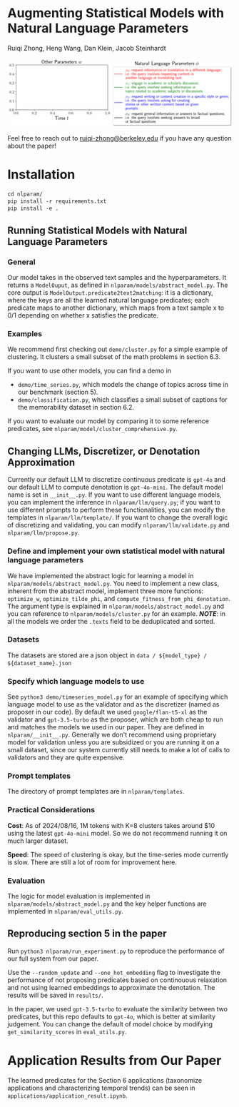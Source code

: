 # Augmenting Statistical Models with Natural Language Parameters

Ruiqi Zhong, Heng Wang, Dan Klein, Jacob Steinhardt


![time-series-result](applications/wildchat.gif)

Feel free to reach out to ruiqi-zhong@berkeley.edu if you have any question about the paper!

# Installation

```
cd nlparam/
pip install -r requirements.txt
pip install -e .
```

## Running Statistical Models with Natural Language Parameters

### General

Our model takes in the observed text samples and the hyperparameters. It returns a ```ModelOuput```, as defined in ```nlparam/models/abstract_model.py```. The core output is ```ModelOutput.predicate2text2matching```: it is a dictionary, where the keys are all the learned natural language predicates; each predicate maps to another dictionary, which maps from a text sample x to 0/1 depending on whether x satisfies the predicate. 

### Examples

We recommend first checking out ```demo/cluster.py``` for a simple example of clustering. It clusters a small subset of the math problems in section 6.3.

If you want to use other models, you can find a demo in 
- ```demo/time_series.py```, which models the change of topics across time in our benchmark (section 5). 
- ```demo/classification.py```, which classifies a small subset of captions for the memorability dataset in section 6.2. 

If you want to evaluate our model by comparing it to some reference predicates, see ```nlparam/model/cluster_comprehensive.py```. 

## Changing LLMs, Discretizer, or Denotation Approximation

Currently our default LLM to discretize continuous predicate is ```gpt-4o``` and our default LLM to compute denotation is ```gpt-4o-mini```. The default model name is set in ```__init__.py```. If you want to use different language models, you can implement the inference in ```nlparam/llm/query.py```; if you want to use different prompts to perform these functionalities, you can modify the templates in ```nlparam/llm/template/```. If you want to change the overall logic of discretizing and validating, you can modify ```nlparam/llm/validate.py``` and ```nlparam/llm/propose.py```.

### Define and implement your own statistical model with natural language parameters

We have implemented the abstract logic for learning a model in ```nlparam/models/abstract_model.py```. You need to implement a new class, inherent from the abstract model, implement three more functions: ```optimize_w```, ```optimize_tilde_phi```, and ```compute_fitness_from_phi_denotation```. The argument type is explained in ```nlparam/models/abstract_model.py``` and you can reference to ```nlparam/models/cluster.py``` for an example. ***NOTE***: in all the models we order the ```.texts``` field to be deduplicated and sorted. 

### Datasets

The datasets are stored are a json object in ```data / ${model_type} / ${dataset_name}.json```

### Specify which language models to use

See ```python3 demo/timeseries_model.py``` for an example of specifying which language model to use as the validator and as the discretizer (named as proposer in our code). By default we used ```google/flan-t5-xl``` as the validator and ```gpt-3.5-turbo``` as the proposer, which are both cheap to run and matches the models we used in our paper. They are defined in ```nlparam/__init__.py```. Generally we don't recommend using proprietary model for validation unless you are subsidized or you are running it on a small dataset, since our system currently still needs to make a lot of calls to validators and they are quite expensive. 

### Prompt templates

The directory of prompt templates are in ```nlparam/templates```. 

### Practical Considerations

**Cost**: As of 2024/08/16, 1M tokens with K=8 clusters takes around $10 using the latest ```gpt-4o-mini``` model. So we do not recommend running it on much larger dataset.

**Speed**: The speed of clustering is okay, but the time-series mode currently is slow. There are still a lot of room for improvement here. 

### Evaluation

The logic for model evaluation is implemented in ```nlparam/models/abstract_model.py``` and the key helper functions are implemented in ```nlparam/eval_utils.py```.


## Reproducing section 5 in the paper

Run ```python3 nlparam/run_experiment.py``` to reproduce the performance of our full system from our paper. 

Use the ```--random_update``` and ```--one_hot_embedding``` flag to investigate the performance of not proposing predicates based on continouous relaxation and not using learned embeddings to approximate the denotation. The results will be saved in ```results/```.

In the paper, we used ```gpt-3.5-turbo``` to evaluate the similarity between two predicates, but this repo defaults to ```gpt-4o```, which is better at similarity judgement. You can change the default of model choice by modifying ```get_similarity_scores``` in ```eval_utils.py```.

# Application Results from Our Paper

The learned predicates for the Section 6 applications (taxonomize applications and characterizing temporal trends) can be seen in ```applications/application_result.ipynb```.